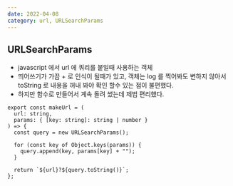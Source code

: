 ```yaml
---
date: 2022-04-08
category: url, URLSearchParams
---
```


## URLSearchParams

- javascript 에서 url 에 쿼리를 붙일때 사용하는 객체
- 띄어쓰기가 가끔 + 로 인식이 될때가 있고, 객체는 log 를 찍어봐도 변하지 않아서 toString 로 내용을 꺼내 봐야 확인 할수 있는 점이 불편했다.
- 하지만 함수로 만들어서 계속 돌려 썼는데 제법 편리했다.

```
export const makeUrl = (
  url: string,
  params: { [key: string]: string | number }
) => {
  const query = new URLSearchParams();

  for (const key of Object.keys(params)) {
    query.append(key, params[key] + "");
  }

  return `${url}?${query.toString()}`;
};

```
